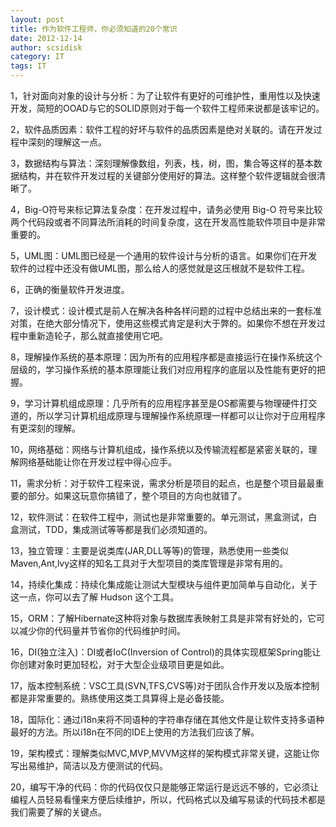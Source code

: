 ```yaml
---
layout: post
title: 作为软件工程师，你必须知道的20个常识
date: 2012-12-14
author: scsidisk
category: IT
tags: IT
---
```


1，针对面向对象的设计与分析：为了让软件有更好的可维护性，重用性以及快速开发，简短的OOAD与它的SOLID原则对于每一个软件工程师来说都是该牢记的。

2，软件品质因素：软件工程的好坏与软件的品质因素是绝对关联的。请在开发过程中深刻的理解这一点。

3，数据结构与算法：深刻理解像数组，列表，栈，树，图，集合等这样的基本数据结构，并在软件开发过程的关键部分使用好的算法。这样整个软件逻辑就会很清晰了。

4，Big-O符号来标记算法复杂度：在开发过程中，请务必使用 Big-O 符号来比较两个代码段或者不同算法所消耗的时间复杂度，这在开发高性能软件项目中是非常重要的。

5，UML图：UML图已经是一个通用的软件设计与分析的语言。如果你们在开发软件的过程中还没有做UML图，那么给人的感觉就是这压根就不是软件工程。

6，正确的衡量软件开发进度。

7，设计模式：设计模式是前人在解决各种各样问题的过程中总结出来的一套标准对策，在绝大部分情况下，使用这些模式肯定是利大于弊的。如果你不想在开发过程中重新造轮子，那么就直接使用它吧。

8，理解操作系统的基本原理：因为所有的应用程序都是直接运行在操作系统这个层级的，学习操作系统的基本原理能让我们对应用程序的底层以及性能有更好的把握。

9，学习计算机组成原理：几乎所有的应用程序甚至是OS都需要与物理硬件打交道的，所以学习计算机组成原理与理解操作系统原理一样都可以让你对于应用程序有更深刻的理解。

10，网络基础：网络与计算机组成，操作系统以及传输流程都是紧密关联的，理解网络基础能让你在开发过程中得心应手。

11，需求分析：对于软件工程来说，需求分析是项目的起点，也是整个项目最最重要的部分。如果这玩意你搞错了，整个项目的方向也就错了。

12，软件测试：在软件工程中，测试也是非常重要的。单元测试，黑盒测试，白盒测试，TDD，集成测试等等都是我们必须知道的。

13，独立管理：主要是说类库(JAR,DLL等等)的管理，熟悉使用一些类似Maven,Ant,lvy这样的知名工具对于大型项目的类库管理是非常有用的。

14，持续化集成：持续化集成能让测试大型模块与组件更加简单与自动化，关于这一点，你可以去了解 Hudson 这个工具。

15，ORM：了解Hibernate这种将对象与数据库表映射工具是非常有好处的，它可以减少你的代码量并节省你的代码维护时间。

16，DI(独立注入)：DI或者IoC(Inversion of Control)的具体实现框架Spring能让你创建对象时更加轻松，对于大型企业级项目更是如此。

17，版本控制系统：VSC工具(SVN,TFS,CVS等)对于团队合作开发以及版本控制都是非常重要的。熟练使用这类工具算得上是必备技能。

18，国际化：通过i18n来将不同语种的字符串存储在其他文件是让软件支持多语种最好的方法。所以i18n在不同的IDE上使用的方法我们应该了解。

19，架构模式：理解类似MVC,MVP,MVVM这样的架构模式非常关键，这能让你写出易维护，简洁以及方便测试的代码。

20，编写干净的代码：你的代码仅仅只是能够正常运行是远远不够的，它必须让编程人员轻易看懂来方便后续维护，所以，代码格式以及编写易读的代码技术都是我们需要了解的关键点。
